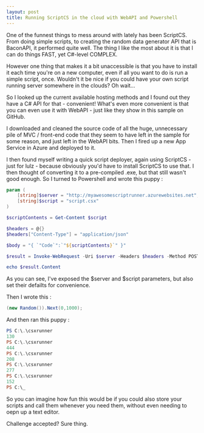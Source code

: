 ```yaml
---
layout: post
title: Running ScriptCS in the cloud with WebAPI and Powershell
---
```


One of the funnest things to mess around with lately has been ScriptCS. From doing simple scripts, to creating the random data generator API that is BaconAPI, it performed quite well. The thing I like the most about it is that I can do things FAST, yet C#-level COMPLEX.

However one thing that makes it a bit unaccessible is that you have to install it each time you're on a new computer, even if all you want to do is run a simple script, once. Wouldn't it be nice if you could have your own script running server somewhere in the clouds? Oh wait...

So I looked up the current available hosting methods and I found out they have a C# API for that - convenient! What's even more convenient is that you can even use it with WebAPI - just like they show in this sample on GitHub.

I downloaded and cleaned the source code of all the huge, unnecessary pile of MVC / front-end code that they seem to have left in the sample for some reason, and just left in the WebAPI bits. Then I fired up a new App Service in Azure and deployed to it.

I then found myself writing a quick script deployer, again using ScriptCS - just for lulz - because obviously you'd have to install ScriptCS to use that. I then thought of converting it to a pre-compiled .exe, but that still wasn't good enough. So I turned to Powershell and wrote this puppy :

```powershell
param (
    [string]$server = "http://myawesomescriptrunner.azurewebsites.net",
    [string]$script = "script.csx"
)

$scriptContents = Get-Content $script

$headers = @{}
$headers["Content-Type"] = "application/json"

$body = "{ `"Code`":`"${scriptContents}`" }"

$result = Invoke-WebRequest -Uri $server -Headers $headers -Method POST -Body $body

echo $result.Content
```

As you can see, I've exposed the $server and $script parameters, but also set their defailts for convenience.

Then I wrote this :

```csharp
(new Random()).Next(0,1000);
```

And then ran this puppy :

```powershell
PS C:\.\csxrunner
130
PS C:\.\csxrunner
444
PS C:\.\csxrunner
208
PS C:\.\csxrunner
277
PS C:\.\csxrunner
152
PS C:\_
```

So you can imagine how fun this would be if you could also store your scripts and call them whenever you need them, without even needing to oepn up a text editor.

Challenge accepted?
Sure thing.